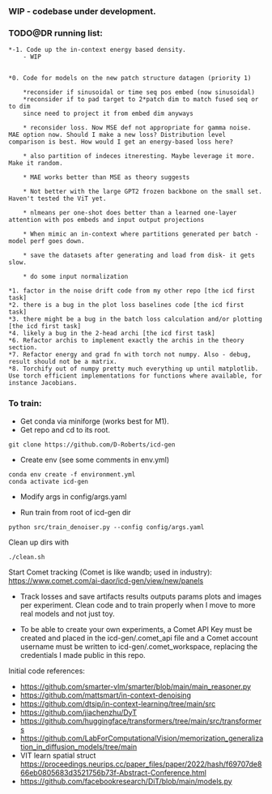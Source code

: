 ### WIP - codebase under development.

### TODO@DR running list:


    *-1. Code up the in-context energy based density.
        - WIP
                

    *0. Code for models on the new patch structure datagen (priority 1)

        *reconsider if sinusoidal or time seq pos embed (now sinusoidal)
        *reconsider if to pad target to 2*patch dim to match fused seq or to dim
        since need to project it from embed dim anyways

        * reconsider loss. Now MSE def not appropriate for gamma noise. MAE option now. Should I make a new loss? Distribution level comparison is best. How would I get an energy-based loss here? 

        * also partition of indeces itneresting. Maybe leverage it more. Make it random.

        * MAE works better than MSE as theory suggests

        * Not better with the large GPT2 frozen backbone on the small set. Haven't tested the ViT yet.

        * nlmeans per one-shot does better than a learned one-layer attention with pos embeds and input output projections

        * When mimic an in-context where partitions generated per batch - model perf goes down.

        * save the datasets after generating and load from disk- it gets slow.
        
        * do some input normalization

    *1. factor in the noise drift code from my other repo [the icd first task]
    *2. there is a bug in the plot loss baselines code [the icd first task]
    *3. there might be a bug in the batch loss calculation and/or plotting [the icd first task]
    *4. likely a bug in the 2-head archi [the icd first task]
    *6. Refactor archis to implement exactly the archis in the theory section. 
    *7. Refactor energy and grad fn with torch not numpy. Also - debug, result should not be a matrix.
    *8. Torchify out of numpy pretty much everything up until matplotlib. Use torch efficient implementations for functions where available, for instance Jacobians.
   
    


### To train:

* Get conda via miniforge (works best for M1).
* Get repo and cd to its root.

```
git clone https://github.com/D-Roberts/icd-gen
```

* Create env (see some comments in env.yml)
```
conda env create -f environment.yml
conda activate icd-gen
```
* Modify args in config/args.yaml 

* Run train from root of icd-gen dir
```
python src/train_denoiser.py --config config/args.yaml
```
Clean up dirs with 
```
./clean.sh
```


Start Comet tracking (Comet is like wandb; used in industry):
https://www.comet.com/ai-daor/icd-gen/view/new/panels

* Track losses and save artifacts results outputs params plots and images per experiment. Clean code and to train properly when I move to more real models and not just toy.

* To be able to create your own experiments, a Comet API Key must be created and placed in the icd-gen/.comet_api file and a Comet account username must be written to icd-gen/.comet_workspace, replacing the credentials I made public in this repo.


Initial code references:
* https://github.com/smarter-vlm/smarter/blob/main/main_reasoner.py
* https://github.com/mattsmart/in-context-denoising
* https://github.com/dtsip/in-context-learning/tree/main/src
* https://github.com/jiachenzhu/DyT
* https://github.com/huggingface/transformers/tree/main/src/transformers
* https://github.com/LabForComputationalVision/memorization_generalization_in_diffusion_models/tree/main
* VIT learn spatial struct https://proceedings.neurips.cc/paper_files/paper/2022/hash/f69707de866eb0805683d3521756b73f-Abstract-Conference.html
* https://github.com/facebookresearch/DiT/blob/main/models.py
